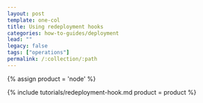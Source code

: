 ```yaml
---
layout: post
template: one-col
title: Using redeployment hooks
categories: how-to-guides/deployment
lead: ""
legacy: false
tags: ["operations"]
permalink: /:collection/:path
---
```


{% assign product = 'node' %}

{% include tutorials/redeployment-hook.md product = product %}